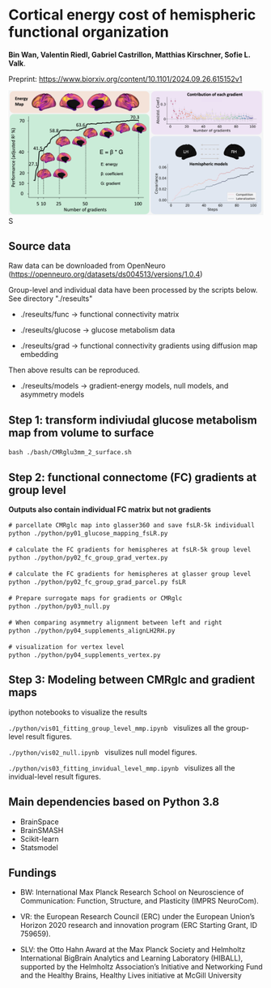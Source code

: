 # Cortical energy cost of hemispheric functional organization

**Bin Wan, Valentin Riedl,  Gabriel Castrillon, Matthias Kirschner, Sofie L. Valk**. 

Preprint: https://www.biorxiv.org/content/10.1101/2024.09.26.615152v1

![img](summary.png) 
S
## Source data
Raw data can be downloaded from OpenNeuro (https://openneuro.org/datasets/ds004513/versions/1.0.4)

Group-level and individual data have been processed by the scripts below. See directory "./reseults"

- ./reseults/func -> functional connectivity matrix

- ./reseults/glucose -> glucose metabolism data

- ./reseults/grad -> functional connectivity gradients using diffusion map embedding

Then above results can be reproduced.
- ./reseults/models -> gradient-energy models, null models, and asymmetry models


## Step 1: transform indiviudal glucose metabolism map from volume to surface

```
bash ./bash/CMRglu3mm_2_surface.sh 
```

## Step 2: functional connectome (FC) gradients at group level
**Outputs also contain individual FC matrix but not gradients**

```
# parcellate CMRglc map into glasser360 and save fsLR-5k individuall  
python ./python/py01_glucose_mapping_fsLR.py

# calculate the FC gradients for hemispheres at fsLR-5k group level
python ./python/py02_fc_group_grad_vertex.py 

# calculate the FC gradients for hemispheres at glasser group level
python ./python/py02_fc_group_grad_parcel.py fsLR

# Prepare surrogate maps for gradients or CMRglc
python ./python/py03_null.py

# When comparing asymmetry alignment between left and right
python ./python/py04_supplements_alignLH2RH.py

# visualization for vertex level
python ./python/py04_supplements_vertex.py

```

## Step 3: Modeling between CMRglc and gradient maps
ipython notebooks to visualize the results

`./python/vis01_fitting_group_level_mmp.ipynb ` visulizes all the group-level result figures. 

`./python/vis02_null.ipynb ` visulizes null model figures. 

`./python/vis03_fitting_invidual_level_mmp.ipynb ` visulizes all the invidual-level result figures.


## Main dependencies based on Python 3.8
- BrainSpace
- BrainSMASH
- Scikit-learn
- Statsmodel


## Fundings 

- BW: International Max Planck Research School on Neuroscience of Communication: Function, Structure, and Plasticity (IMPRS NeuroCom). 

- VR: the European Research Council (ERC) under the European Union’s Horizon 2020 research and innovation program (ERC Starting Grant, ID 759659). 

- SLV: the Otto Hahn Award at the Max Planck Society and Helmholtz International BigBrain Analytics and Learning Laboratory (HIBALL), supported by the Helmholtz Association’s Initiative and Networking Fund and the Healthy Brains, Healthy Lives initiative at McGill University